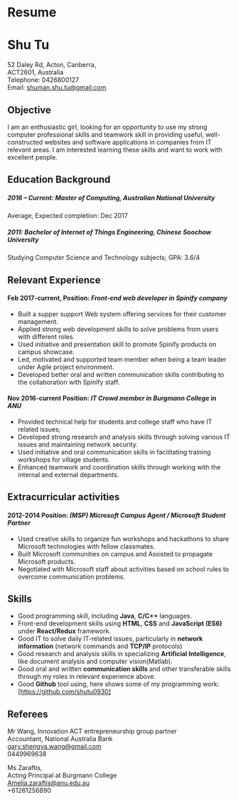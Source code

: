 # Resume
# Shu Tu

52 Daley Rd, Acton, Canberra,  
ACT2601, Australia    
Telephone: 0426800127  
Email: shuman.shu.tu@gmail.com    


## Objective
I am an enthusiastic girl, looking for an opportunity to use my strong computer professional skills and teamwork skill in providing useful, well-constructed websites and software applications in companies from IT relevant areas. I am interested learning these skills and want to work with excellent people. 	
## Education Background
##### 2016 – Current: Master of Computing, Australian National University
Average, Expected completion: Dec 2017
##### 2011: 	 	             Bachelor of Internet of Things Engineering, Chinese Soochow University
Studying Computer Science and Technology subjects; GPA: 3.6/4

## Relevant Experience
#### Feb 2017-current, Position: *Front-end web developer in Spinify company*
- Built a supper support Web system offering services for their customer management.
- Applied strong web development skills to solve problems from users with different roles.
- Used initiative and presentation skill to promote Spinify products on campus showcase.
- Led, motivated and supported team member when being a team leader under Agile project environment.
- Developed better oral and written communication skills contributing to the collaboration with Spinify staff.
#### Nov 2016-current Position: *IT Crowd member in Burgmann College in ANU*
- Provided technical help for students and college staff who have IT related issues;
- Developed strong research and analysis skills through solving various IT issues and maintaining network security.
- Used initiative and oral communication skills in facilitating training workshops for village students.
- Enhanced teamwork and coordination skills through working with the internal and external departments.
## Extracurricular activities
#### 2012-2014 Position: *(MSP) Microsoft Campus Agent / Microsoft Student Partner*
- Used creative skills to organize fun workshops and hackathons to share Microsoft technologies with fellow classmates.
- Built Microsoft communities on campus and Assisted to propagate Microsoft products.
- Negotiated with Microsoft staff about activities based on school rules to overcome communication problems.
## Skills
- Good programming skill, including **Java**, **C/C++** languages.
- Front-end development skills using **HTML**, **CSS** and **JavaScript (ES6)** under **React/Redux** framework.
- Good IT to solve daily IT-related issues, particularly in **network information** (network commands and **TCP/IP** protocols)  
- Good research and analysis skills in specializing **Artificial Intelligence**, like document analysis and computer vision(Matlab).
- Good oral and written **communication skills** and other transferable skills through my roles in relevant experience above.
- Good **Github** tool using, here shows some of my programming work: [https://github.com/shutu0930]
## Referees
Mr Wang, Innovation ACT entrepreneurship group partner  
Accountant, National Australia Bank  
gary.shengya.wang@gmail.com  
0449969638  

    
Ms Zaraftis,  
Acting Principal at Burgmann College    
Amelia.zaraftis@anu.edu.au  
+61261256890  
